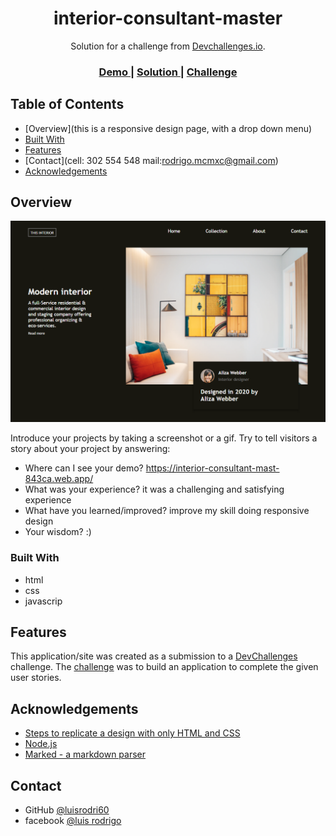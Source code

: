 <!-- Please update value in the {}  -->

<h1 align="center">interior-consultant-master</h1>

<div align="center">
   Solution for a challenge from  <a href="https://devchallenges.io/challenges/Jymh2b2FyebRTUljkNcb" target="_blank">Devchallenges.io</a>.
</div>

<div align="center">
  <h3>
    <a href="https://interior-consultant-mast-843ca.firebaseapp.com/">
      Demo
    </a>
    <span> | </span>
    <a href="https://github.com/luisrodri6o/interior-consultant-master">
      Solution
    </a>
    <span> | </span>
    <a href="https://devchallenges.io/challenges/Jymh2b2FyebRTUljkNcb">
      Challenge
    </a>
  </h3>
</div>

<!-- TABLE OF CONTENTS -->

## Table of Contents

- [Overview](this is a responsive design page, with a drop down menu)
- [Built With](html-css-js)
- [Features](#clsed.menu)
- [Contact](cell: 302 554 548 mail:rodrigo.mcmxc@gmail.com)
- [Acknowledgements](#acknowledgements)

<!-- OVERVIEW -->

## Overview

![screenshot](https://github.com/luisrodri6o/interior-consultant-master/blob/master/screenshots/descktop.png)

Introduce your projects by taking a screenshot or a gif. Try to tell visitors a story about your project by answering:

- Where can I see your demo?
  https://interior-consultant-mast-843ca.web.app/
- What was your experience?
  it was a challenging and satisfying experience
- What have you learned/improved?
  improve my skill doing responsive design
- Your wisdom? :)

### Built With

<!-- This section should list any major frameworks that you built your project using. Here are a few examples.-->

- html
- css
- javascrip

## Features

<!-- List the features of your application or follow the template. Don't share the figma file here :) -->

This application/site was created as a submission to a [DevChallenges](https://devchallenges.io/challenges) challenge. The [challenge](https://devchallenges.io/challenges/Jymh2b2FyebRTUljkNcb) was to build an application to complete the given user stories.

## Acknowledgements

<!-- This section should list any articles or add-ons/plugins that helps you to complete the project. This is optional but it will help you in the future. For exmpale -->

- [Steps to replicate a design with only HTML and CSS](https://devchallenges-blogs.web.app/how-to-replicate-design/)
- [Node.js](https://nodejs.org/)
- [Marked - a markdown parser](https://github.com/chjj/marked)

## Contact

- GitHub [@luisrodri60](https://{github.com/your-usermame})
- facebook [@luis rodrigo](https://www.facebook.com/Luis.90s/)
